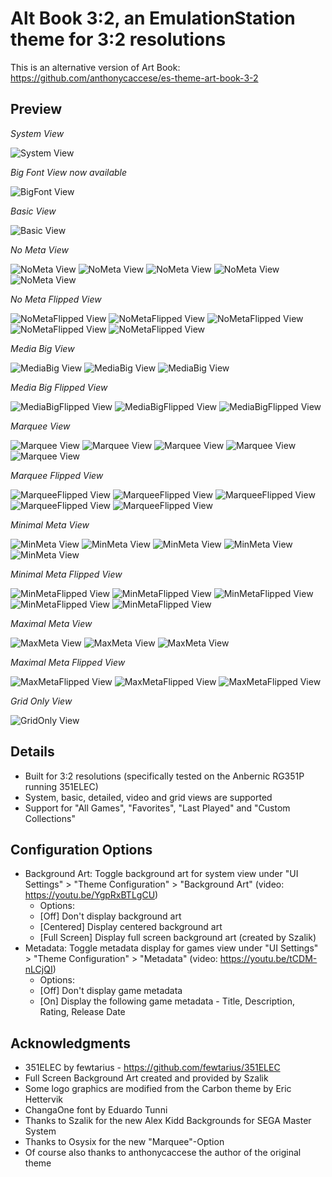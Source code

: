 # Alt Book 3:2, an EmulationStation theme for 3:2 resolutions

This is an alternative version of Art Book:
https://github.com/anthonycaccese/es-theme-art-book-3-2


## Preview

*System View*

![System View](https://i.imgur.com/YcAXv22.png)

*Big Font View now available*

![BigFont View](https://i.imgur.com/otY8lvH.png)

*Basic View*

![Basic View](https://i.imgur.com/h0V8eyx.png)

*No Meta View*

![NoMeta View](https://i.imgur.com/WKYz4At.png)
![NoMeta View](https://i.imgur.com/K5QzZaC.png)
![NoMeta View](https://i.imgur.com/q8WfTGG.png)
![NoMeta View](https://i.imgur.com/smpTrxi.png)
![NoMeta View](https://i.imgur.com/coJOfNN.png)

*No Meta Flipped View*

![NoMetaFlipped View](https://i.imgur.com/B7fnJAk.png)
![NoMetaFlipped View](https://i.imgur.com/03mThJs.png)
![NoMetaFlipped View](https://i.imgur.com/UPBn7JN.png)
![NoMetaFlipped View](https://i.imgur.com/SjnEFf4.png)
![NoMetaFlipped View](https://i.imgur.com/0Uo4Ba0.png)

*Media Big View*

![MediaBig View](https://i.imgur.com/eoRnXA0.png)
![MediaBig View](https://i.imgur.com/i1U9zIo.png)
![MediaBig View](https://i.imgur.com/0oQ7Xbh.png)

*Media Big Flipped View*

![MediaBigFlipped View](https://i.imgur.com/xMyBAGJ.png)
![MediaBigFlipped View](https://i.imgur.com/X39vdwf.png)
![MediaBigFlipped View](https://i.imgur.com/P64NoHv.png)

*Marquee View*

![Marquee View](https://i.imgur.com/ymRZDgi.png)
![Marquee View](https://i.imgur.com/Wo5Vu6Z.png)
![Marquee View](https://i.imgur.com/FyYuIq1.png)
![Marquee View](https://i.imgur.com/XcHi5jS.png)
![Marquee View](https://i.imgur.com/1CezKkb.png)

*Marquee Flipped View*

![MarqueeFlipped View](https://i.imgur.com/Us2IzHl.png)
![MarqueeFlipped View](https://i.imgur.com/RqoDnSM.png)
![MarqueeFlipped View](https://i.imgur.com/9kDVKdb.png)
![MarqueeFlipped View](https://i.imgur.com/GLBvvv6.png)
![MarqueeFlipped View](https://i.imgur.com/wFV5c1Z.png)

*Minimal Meta View*

![MinMeta View](https://i.imgur.com/V5Ay0Jd.png)
![MinMeta View](https://i.imgur.com/SxsKZxQ.png)
![MinMeta View](https://i.imgur.com/QtkuQip.png)
![MinMeta View](https://i.imgur.com/DGUAOX2.png)
![MinMeta View](https://i.imgur.com/rjQ2UMG.png)

*Minimal Meta Flipped View*

![MinMetaFlipped View](https://i.imgur.com/Y8HuEkG.png)
![MinMetaFlipped View](https://i.imgur.com/iXgOmW0.png)
![MinMetaFlipped View](https://i.imgur.com/i1eOlWK.png)
![MinMetaFlipped View](https://i.imgur.com/PJdl2Wr.png)
![MinMetaFlipped View](https://i.imgur.com/z4QiCap.png)

*Maximal Meta View*

![MaxMeta View](https://i.imgur.com/CgfVZkz.png)
![MaxMeta View](https://i.imgur.com/FucGqWS.png)
![MaxMeta View](https://i.imgur.com/3o8tsGn.png)

*Maximal Meta Flipped View*

![MaxMetaFlipped View](https://i.imgur.com/c109Nbe.png)
![MaxMetaFlipped View](https://i.imgur.com/iueiyFm.png)
![MaxMetaFlipped View](https://i.imgur.com/z5ASVAS.png)

*Grid Only View*

![GridOnly View](https://i.imgur.com/9jWqiau.png)


## Details

- Built for 3:2 resolutions (specifically tested on the Anbernic RG351P running 351ELEC) 
- System, basic, detailed, video and grid views are supported
- Support for "All Games", "Favorites", "Last Played" and "Custom Collections"


## Configuration Options

- Background Art: Toggle background art for system view under "UI Settings" > "Theme Configuration" > "Background Art" (video: https://youtu.be/YgpRxBTLgCU)
  - Options:
  - [Off] Don't display background art
  - [Centered] Display centered background art
  - [Full Screen] Display full screen background art (created by Szalik)
- Metadata: Toggle metadata display for games view under "UI Settings" > "Theme Configuration" > "Metadata" (video: https://youtu.be/tCDM-nLCjQI)
  - Options:
  - [Off] Don't display game metadata
  - [On] Display the following game metadata - Title, Description, Rating, Release Date


## Acknowledgments

- 351ELEC by fewtarius - https://github.com/fewtarius/351ELEC
- Full Screen Background Art created and provided by Szalik
- Some logo graphics are modified from the Carbon theme by Eric Hettervik
- ChangaOne font by Eduardo Tunni
- Thanks to Szalik for the new Alex Kidd Backgrounds for SEGA Master System
- Thanks to Osysix for the new "Marquee"-Option
- Of course also thanks to anthonycaccese the author of the original theme
